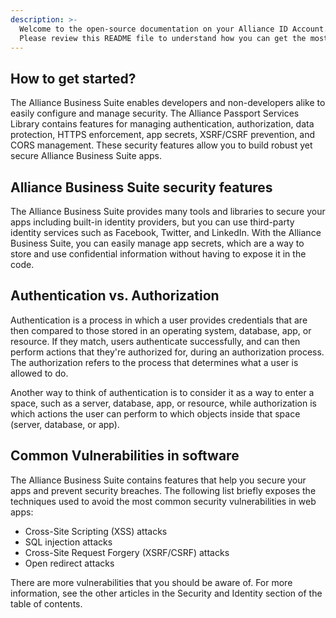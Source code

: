 ```yaml
---
description: >-
  Welcome to the open-source documentation on your Alliance ID Account.
  Please review this README file to understand how you can get the most out of your AID credential.
---
```


## How to get started?

The Alliance Business Suite enables developers and non-developers alike to easily configure and manage security. The Alliance Passport Services Library contains features for managing authentication, authorization, data protection, HTTPS enforcement, app secrets, XSRF/CSRF prevention, and CORS management. These security features allow you to build robust yet secure Alliance Business Suite apps.

## Alliance Business Suite security features

The Alliance Business Suite provides many tools and libraries to secure your apps including built-in identity providers, but you can use third-party identity services such as Facebook, Twitter, and LinkedIn. With the Alliance Business Suite, you can easily manage app secrets, which are a way to store and use confidential information without having to expose it in the code.

## Authentication vs. Authorization
Authentication is a process in which a user provides credentials that are then compared to those stored in an operating system, database, app, or resource. If they match, users authenticate successfully, and can then perform actions that they're authorized for, during an authorization process. The authorization refers to the process that determines what a user is allowed to do.

Another way to think of authentication is to consider it as a way to enter a space, such as a server, database, app, or resource, while authorization is which actions the user can perform to which objects inside that space (server, database, or app).

## Common Vulnerabilities in software
The Alliance Business Suite contains features that help you secure your apps and prevent security breaches. The following list briefly exposes the techniques used to avoid the most common security vulnerabilities in web apps:

- Cross-Site Scripting (XSS) attacks
- SQL injection attacks
- Cross-Site Request Forgery (XSRF/CSRF) attacks
- Open redirect attacks

There are more vulnerabilities that you should be aware of. For more information, see the other articles in the Security and Identity section of the table of contents.